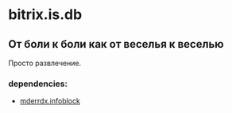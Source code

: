 # bitrix.is.db

## От боли к боли как от веселья к веселью
Просто развлечение.


### dependencies:
- [mderrdx.infoblock](https://github.com/mderrdx5341/mderrdx.infoblocks)